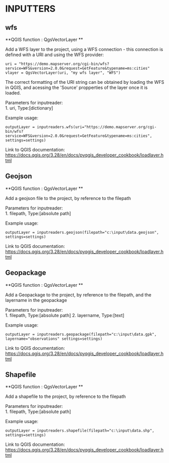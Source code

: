 # **INPUTTERS** 

## **wfs**

**QGIS function : QgsVectorLayer **

Add a WFS layer to the project, using a WFS connection -  this connection is defined with a URI and using the WFS provider:
```
uri = "https://demo.mapserver.org/cgi-bin/wfs?service=WFS&version=2.0.0&request=GetFeature&typename=ms:cities"
vlayer = QgsVectorLayer(uri, "my wfs layer", "WFS")
```
The correct formatting of the URI string can be obtained by loading the WFS in QGIS, and acessing the 'Source' propperties of the layer once it is loaded.

Parameters for inputreader: \
    1. uri,  Type:[dictionary]

Example usage:
```
outputLayer = inputreaders.wfs(uri="https://demo.mapserver.org/cgi-bin/wfs?service=WFS&version=2.0.0&request=GetFeature&typename=ms:cities", settings=settings)
```
Link to QGIS documentation: https://docs.qgis.org/3.28/en/docs/pyqgis_developer_cookbook/loadlayer.html

## **Geojson**

**QGIS function : QgsVectorLayer **

Add a geojson file to the project, by reference to the filepath

Parameters for inputreader: \
    1. filepath,  Type:[absolute path]

Example usage:
```
outputLayer = inputreaders.geojson(filepath="c:\input\data.geojson", settings=settings)
```
Link to QGIS documentation: https://docs.qgis.org/3.28/en/docs/pyqgis_developer_cookbook/loadlayer.html

## **Geopackage**

**QGIS function : QgsVectorLayer **

Add a Geopackage to the project, by reference to the filepath, and the layername in the geopackage

Parameters for inputreader: \
    1. filepath,  Type:[absolute path]
    2. layername, Type:[text]

Example usage:
```
outputLayer = inputreaders.geopackage(filepath="c:\input\data.gpk", layername="observations" settings=settings)
```
Link to QGIS documentation: https://docs.qgis.org/3.28/en/docs/pyqgis_developer_cookbook/loadlayer.html

## **Shapefile**

**QGIS function : QgsVectorLayer **

Add a shapefile to the project, by reference to the filepath

Parameters for inputreader: \
    1. filepath,  Type:[absolute path]

Example usage:
```
outputLayer = inputreaders.shapefile(filepath="c:\input\data.shp", settings=settings)
```
Link to QGIS documentation: https://docs.qgis.org/3.28/en/docs/pyqgis_developer_cookbook/loadlayer.html